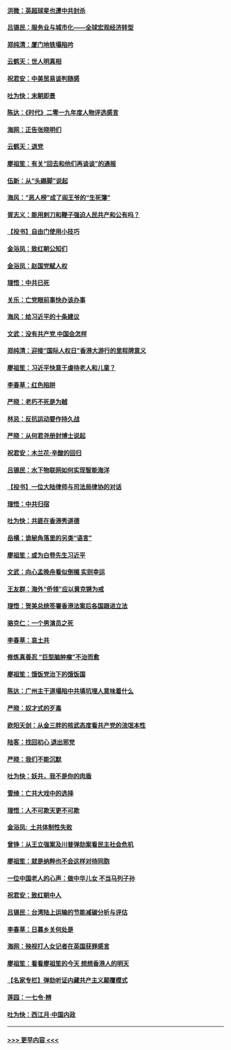 #### [洪微：英超球星也遭中共封杀](../pages/nsc993/n11727243.md?t=12180133) 
#### [吕锡民：服务业与城市化——全球宏观经济转型](../pages/nsc993/n11725845.md?t=12180133) 
#### [郑纯清：厦门地铁塌陷吟](../pages/nsc993/n11725813.md?t=12180133) 
#### [云鹤天：世人明真相](../pages/nsc993/n11725621.md?t=12180133) 
#### [祝君安：中美贸易谈判随感](../pages/nsc993/n11725609.md?t=12180133) 
#### [吐为快：末朝即景](../pages/nsc993/n11723365.md?t=12180133) 
#### [陈达：《时代》二零一九年度人物评选感言](../pages/nsc993/n11723337.md?t=12180133) 
#### [海网：正告张晓明们](../pages/nsc993/n11723228.md?t=12180133) 
#### [云鹤天：退党](../pages/nsc993/n11723056.md?t=12180133) 
#### [廖祖笙：有关“回去和他们再谈谈”的通报](../pages/nsc993/n11722442.md?t=12180133) 
#### [伍新：从“头踢脚”说起](../pages/nsc993/n11722429.md?t=12180133) 
#### [海风：“恶人榜”成了阎王爷的“生死簿”](../pages/nsc993/n11722272.md?t=12180133) 
#### [胥志义：能用剌刀和鞭子强迫人民共产和公有吗？](../pages/nsc993/n11720569.md?t=12180133) 
#### [【投书】自由门使用小技巧](../pages/nsc993/n11720180.md?t=12180133) 
#### [金浴凤：致红朝公知们](../pages/nsc993/n11720563.md?t=12180133) 
#### [金浴凤：赵国党赋人权](../pages/nsc993/n11720533.md?t=12180133) 
#### [理悟：中共已死](../pages/nsc993/n11720233.md?t=12180133) 
#### [关乐：亡党眼前事快办该办事](../pages/nsc993/n11719160.md?t=12180133) 
#### [海风：给习近平的十条建议](../pages/nsc993/n11717616.md?t=12180133) 
#### [文武：没有共产党 中国会怎样](../pages/nsc993/n11717584.md?t=12180133) 
#### [郑纯清：迎接“国际人权日”香港大游行的里程牌意义](../pages/nsc993/n11717417.md?t=12180133) 
#### [廖祖笙：习近平快意于虐待老人和儿童？](../pages/nsc993/n11715313.md?t=12180133) 
#### [李春草：红色陷阱](../pages/nsc993/n11715029.md?t=12180133) 
#### [严晓：老朽不死是为贼](../pages/nsc993/n11712910.md?t=12180133) 
#### [林忌：反抗运动要作持久战](../pages/nsc993/n11712623.md?t=12180133) 
#### [严晓：从何君尧册封博士说起](../pages/nsc993/n11712465.md?t=12180133) 
#### [祝君安：木兰花·辛酸的回归](../pages/nsc993/n11712381.md?t=12180133) 
#### [吕锡民：水下物联网如何实现智能海洋](../pages/nsc993/n11711158.md?t=12180133) 
#### [【投书】一位大陆律师与司法局律协的对话](../pages/nsc993/n11709675.md?t=12180133) 
#### [理悟：中共归宿](../pages/nsc993/n11710059.md?t=12180133) 
#### [吐为快：共匪在香港秀道德](../pages/nsc993/n11709979.md?t=12180133) 
#### [岳横：诡秘角落里的另类“语言”](../pages/nsc993/n11709792.md?t=12180133) 
#### [廖祖笙：或为白卷先生习近平](../pages/nsc993/n11708330.md?t=12180133) 
#### [文武：向心孟晚舟看似倒楣 实则幸运](../pages/nsc993/n11708236.md?t=12180133) 
#### [王友群：海外“侨领”应以黄克锵为戒](../pages/nsc993/n11706176.md?t=12180133) 
#### [理悟：贺美总统签署香港法案后各国跟进立法](../pages/nsc993/n11706853.md?t=12180133) 
#### [骆克仁：一个男演员之死](../pages/nsc993/n11706677.md?t=12180133) 
#### [李春草：哀土共](../pages/nsc993/n11706255.md?t=12180133) 
#### [修炼真善忍 “巨型脑肿瘤”不治而愈](../pages/nsc993/n11705340.md?t=12180133) 
#### [廖祖笙：饿饭党治下的饿饭国](../pages/nsc993/n11705085.md?t=12180133) 
#### [陈达：广州主干道塌陷中共填坑埋人意味着什么](../pages/nsc993/n11705046.md?t=12180133) 
#### [严晓：奴才式的歹毒](../pages/nsc993/n11704826.md?t=12180133) 
#### [欧阳天剑：从金三胖的核武态度看共产党的流氓本性](../pages/nsc993/n11702238.md?t=12180133) 
#### [陆客：找回初心 退出邪党](../pages/nsc993/n11702213.md?t=12180133) 
#### [严晓：我们不能沉默](../pages/nsc993/n11702110.md?t=12180133) 
#### [吐为快：妖共，我不是你的肉盾](../pages/nsc993/n11701366.md?t=12180133) 
#### [雪绮：亡共大戏中的选择](../pages/nsc993/n11699922.md?t=12180133) 
#### [理悟：人不可欺天更不可欺](../pages/nsc993/n11699657.md?t=12180133) 
#### [金浴凤:  土共体制性失败](../pages/nsc993/n11699361.md?t=12180133) 
#### [曾铮：从王立强案及川普弹劾案看民主社会危机](../pages/nsc993/n11699318.md?t=12180133) 
#### [廖祖笙：就是纳粹也不会这样对待同胞](../pages/nsc993/n11697658.md?t=12180133) 
#### [一位中国老人的心声：做中华儿女 不当马列子孙](../pages/nsc993/n11697525.md?t=12180133) 
#### [祝君安：致红朝中人](../pages/nsc993/n11697518.md?t=12180133) 
#### [吕锡民：台湾陆上运输的节能减碳分析与评估](../pages/nsc993/n11694983.md?t=12180133) 
#### [李春草：日暮乡关何处是](../pages/nsc993/n11694805.md?t=12180133) 
#### [海网：殃视打人女记者在英国获罪感言](../pages/nsc993/n11693832.md?t=12180133) 
#### [廖祖笙：看看廖祖笙的今天 想想香港人的明天](../pages/nsc993/n11693707.md?t=12180133) 
#### [【名家专栏】弹劾听证内藏共产主义颠覆模式](../pages/nsc993/n11693563.md?t=12180133) 
#### [莲园：一七令‧辨](../pages/nsc993/n11692558.md?t=12180133) 
#### [吐为快：西江月·中国内政](../pages/nsc993/n11692071.md?t=12180133) 

----
#### [ >>> 更早内容 <<< ](../indexes/nsc993-earlier.md)
